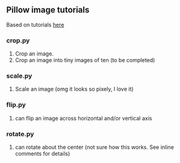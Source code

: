 ## Pillow image tutorials
Based on tutorials [here](https://www.codingame.com/playgrounds/2524/basic-image-manipulation/introduction)

### crop.py
1. Crop an image.
2. Crop an image into tiny images of ten (to be completed)


### scale.py
1. Scale an image (omg it looks so pixely, I love it)

### flip.py
1. can flip an image across horizontal and/or vertical axis

### rotate.py
1. can rotate about the center (not sure how this works. See inline comments for details)


